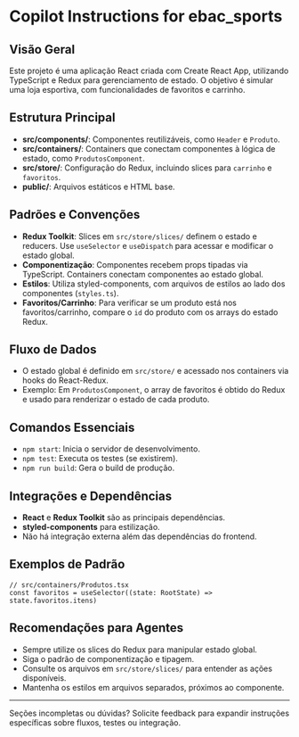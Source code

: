 # Copilot Instructions for ebac_sports

## Visão Geral
Este projeto é uma aplicação React criada com Create React App, utilizando TypeScript e Redux para gerenciamento de estado. O objetivo é simular uma loja esportiva, com funcionalidades de favoritos e carrinho.

## Estrutura Principal
- **src/components/**: Componentes reutilizáveis, como `Header` e `Produto`.
- **src/containers/**: Containers que conectam componentes à lógica de estado, como `ProdutosComponent`.
- **src/store/**: Configuração do Redux, incluindo slices para `carrinho` e `favoritos`.
- **public/**: Arquivos estáticos e HTML base.

## Padrões e Convenções
- **Redux Toolkit**: Slices em `src/store/slices/` definem o estado e reducers. Use `useSelector` e `useDispatch` para acessar e modificar o estado global.
- **Componentização**: Componentes recebem props tipadas via TypeScript. Containers conectam componentes ao estado global.
- **Estilos**: Utiliza styled-components, com arquivos de estilos ao lado dos componentes (`styles.ts`).
- **Favoritos/Carrinho**: Para verificar se um produto está nos favoritos/carrinho, compare o `id` do produto com os arrays do estado Redux.

## Fluxo de Dados
- O estado global é definido em `src/store/` e acessado nos containers via hooks do React-Redux.
- Exemplo: Em `ProdutosComponent`, o array de favoritos é obtido do Redux e usado para renderizar o estado de cada produto.

## Comandos Essenciais
- `npm start`: Inicia o servidor de desenvolvimento.
- `npm test`: Executa os testes (se existirem).
- `npm run build`: Gera o build de produção.

## Integrações e Dependências
- **React** e **Redux Toolkit** são as principais dependências.
- **styled-components** para estilização.
- Não há integração externa além das dependências do frontend.

## Exemplos de Padrão
```tsx
// src/containers/Produtos.tsx
const favoritos = useSelector((state: RootState) => state.favoritos.itens)
```

## Recomendações para Agentes
- Sempre utilize os slices do Redux para manipular estado global.
- Siga o padrão de componentização e tipagem.
- Consulte os arquivos em `src/store/slices/` para entender as ações disponíveis.
- Mantenha os estilos em arquivos separados, próximos ao componente.

---
Seções incompletas ou dúvidas? Solicite feedback para expandir instruções específicas sobre fluxos, testes ou integração.
